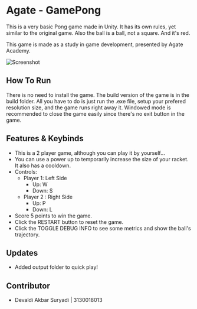 # Agate - GamePong

This is a very basic Pong game made in Unity. It has its own rules, yet similar to the original game. Also the ball is a ball, not a square. And it's red.

This game is made as a study in game development, presented by Agate Academy.

![Screenshot](https://raw.githubusercontent.com/BaconLover307/Agate-Pong/master/Docs/Screenshot.png)

## How To Run

There is no need to install the game. The build version of the game is in the build folder. All you have to do is just run the .exe file, setup your prefered resolution size, and the game runs right away it. Windowed mode is recommended to close the game easily since there's no exit button in the game.

## Features & Keybinds

- This is a 2 player game, although you can play it by yourself...
- You can use a power up to temporarily increase the size of your racket. It also has a cooldown.
- Controls:
  - Player 1: Left Side
    - Up: W
    - Down: S
  - Player 2 : Right Side
    - Up: P
    - Down: L
- Score 5 points to win the game.
- Click the RESTART button to reset the game.
- Click the TOGGLE DEBUG INFO to see some metrics and show the ball's trajectory.

## Updates

- Added output folder to quick play!

## Contributor

- Devaldi Akbar Suryadi | 3130018013
